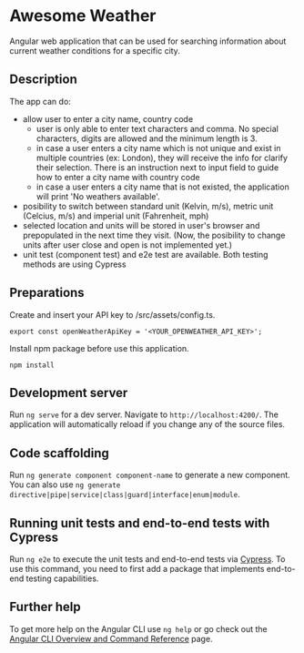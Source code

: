 # Awesome Weather

Angular web application that can be used for searching information about current weather conditions for a specific city.

## Description

The app can do:

- allow user to enter a city name, country code
  - user is only able to enter text characters and comma. No special characters, digits are allowed and the minimum length is 3.
  - in case a user enters a city name which is not unique and exist in multiple countries (ex: London), they will receive the info for clarify their selection. There is an instruction next to input field to guide how to enter a city name with country code
  - in case a user enters a city name that is not existed, the application will print 'No weathers available'.
- posibility to switch between standard unit (Kelvin, m/s), metric unit (Celcius, m/s) and imperial unit (Fahrenheit, mph)
- selected location and units will be stored in user's browser and prepopulated in the next time they visit. (Now, the posibility to change units after user close and open is not implemented yet.)
- unit test (component test) and e2e test are available. Both testing methods are using Cypress

## Preparations

Create and insert your API key to /src/assets/config.ts.

`export const openWeatherApiKey = '<YOUR_OPENWEATHER_API_KEY>';`

Install npm package before use this application.

`npm install`

## Development server

Run `ng serve` for a dev server. Navigate to `http://localhost:4200/`. The application will automatically reload if you change any of the source files.

## Code scaffolding

Run `ng generate component component-name` to generate a new component. You can also use `ng generate directive|pipe|service|class|guard|interface|enum|module`.

## Running unit tests and end-to-end tests with Cypress

Run `ng e2e` to execute the unit tests and end-to-end tests via [Cypress](https://www.cypress.io/). To use this command, you need to first add a package that implements end-to-end testing capabilities.

## Further help

To get more help on the Angular CLI use `ng help` or go check out the [Angular CLI Overview and Command Reference](https://angular.io/cli) page.
